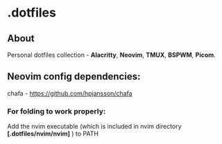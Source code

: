 # .dotfiles

## About

Personal dotfiles collection - **Alacritty**, **Neovim**, **TMUX**, **BSPWM**, **Picom**.

## Neovim config dependencies:

chafa - https://github.com/hpjansson/chafa

### For folding to work properly:

Add the nvim executable (which is included in nvim directory **[.dotfiles/nvim/nvim]** ) to PATH
